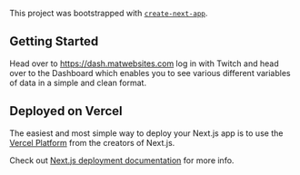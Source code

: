 This project was bootstrapped with [`create-next-app`](https://github.com/vercel/next.js/tree/canary/packages/create-next-app).

## Getting Started

Head over to https://dash.matwebsites.com log in with Twitch and head over to the Dashboard which enables you to see various different variables of data in a simple and clean format.

## Deployed on Vercel

The easiest and most simple way to deploy your Next.js app is to use the [Vercel Platform](https://vercel.com/new?utm_medium=default-template&filter=next.js&utm_source=create-next-app&utm_campaign=create-next-app-readme) from the creators of Next.js.

Check out [Next.js deployment documentation](https://nextjs.org/docs/deployment) for more info.
